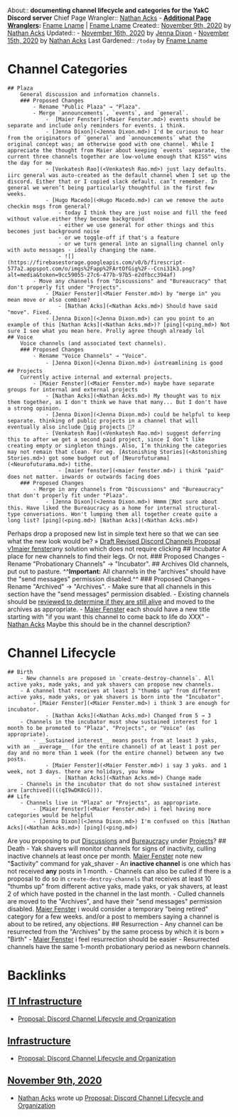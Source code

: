 About:: __documenting channel lifecycle and categories for the YakC Discord server__
Chief Page Wrangler:: [Nathan Acks](<Nathan Acks.md>)
    - **[Additional Page Wranglers](<Additional Page Wranglers.md>):** [Fname Lname](<Fname Lname.md>) | [Fname Lname](<Fname Lname.md>)
Created:: [November 9th, 2020](<November 9th, 2020.md>) by [Nathan Acks](<Nathan Acks.md>)
Updated:: 
    - [November 16th, 2020](<November 16th, 2020.md>) by [Jenna Dixon](<Jenna Dixon.md>)
    - [November 15th, 2020](<November 15th, 2020.md>) by [Nathan Acks](<Nathan Acks.md>)
Last Gardened:: `/today` by [Fname Lname](<Fname Lname.md>)
# Channel Categories
    ## Plaza
        General discussion and information channels.
        ### Proposed Changes
            - Rename "Public Plaza" → "Plaza".
            - Merge `announcements`, `events`, and `general`.
                -  [Maier Fenster](<Maier Fenster.md>) events should be separate and include only reminders for events. i think.
                - [Jenna Dixon](<Jenna Dixon.md>) I'd be curious to hear from the originators of `general` and `announcements` what the original concept was; am otherwise good with one channel. While I appreciate the thought from Maier about keeping `events` separate, the current three channels together are low-volume enough that KISS™ wins the day for me
                - [Venkatesh Rao](<Venkatesh Rao.md>) just lazy defaults. iirc general was auto-created as the default channel when I set up the discord. Either that or I copied slack default. can’t remember. In general we weren’t being particularly thoughtful in the first few weeks.
                - [Hugo Macedo](<Hugo Macedo.md>) can we remove the auto checkin msgs from general? 
                    - today I think they are just noise and fill the feed without value.either they become background
                    - either we use general for other things and this becomes just background noise
                    - or we toggle-off if that's a feature
                    - or we turn general into an signalling channel only with auto messages - ideally changing the name.
                    - ![](https://firebasestorage.googleapis.com/v0/b/firescript-577a2.appspot.com/o/imgs%2Fapp%2FArtOfGig%2F--Ccni31k3.png?alt=media&token=9cc59055-27c6-477b-97b5-e2dfbcc394af)
            - Move any channels from "Discussions" and "Bureaucracy" that don't properly fit under "Projects".
                - [Maier Fenster](<Maier Fenster.md>) by "merge in" you mean move or also combine?
                    - [Nathan Acks](<Nathan Acks.md>) Should have said "move". Fixed.
                - [Jenna Dixon](<Jenna Dixon.md>) can you point to an example of this [Nathan Acks](<Nathan Acks.md>)? [ping](<ping.md>) Not sure I see what you mean here. Prolly agree though already lol
    ## Voice
        Voice channels (and associated text channels).
        ### Proposed Changes
            - Rename "Voice Channels" → "Voice".
                - [Jenna Dixon](<Jenna Dixon.md>) 👍streamlining is good
    ## Projects
        Currently active internal and external projects. 
            - [Maier Fenster](<Maier Fenster.md>) maybe have separate groups for internal and external projects
                - [Nathan Acks](<Nathan Acks.md>) My thought was to mix them together, as I don't think we have that many... But I don't have a strong opinion.
                - [Jenna Dixon](<Jenna Dixon.md>) could be helpful to keep separate. thinking of public projects in a channel that will eventually also include 💸gig projects 💸?
                - [Venkatesh Rao](<Venkatesh Rao.md>) suggest deferring this to after we get a second paid project, since I don’t like creating empty or singleton things. Also, I’m thinking the categories may not remain that clean. For eg. [Astonishing Stories](<Astonishing Stories.md>) got some budget out of [Neurofuturama](<Neurofuturama.md>) tithe.
                    - [maier fenster](<maier fenster.md>) i think "paid" does not matter. inwards or outwards facing does
        ### Proposed Changes
            - Merge in any channels from "Discussions" and "Bureaucracy" that don't properly fit under "Plaza".
                - [Jenna Dixon](<Jenna Dixon.md>) Hmmm 🤔Not sure about this. Have liked the Bureaucracy as a home for internal structural-type conversations. Won't lumping them all together create quite a long list? [ping](<ping.md>) [Nathan Acks](<Nathan Acks.md>)
Perhaps drop a proposed new list in simple text here so that we can see what the new look would be? » [Draft Revised Discord Channels Proposal v1](<Draft Revised Discord Channels Proposal v1.md>)[maier fenster](<maier fenster.md>)any solution which does not require clicking
    ## Incubator
        A place for new channels to find their legs. Or not.
        ### Proposed Changes
            - Rename "Probationary Channels" → "Incubator".
    ## Archives
        Old channels, put out to pasture. ^^**Important:** All channels in the "archives" should have the "send messages" permission disabled.^^
        ### Proposed Changes
            - Rename "Archived" → "Archives".
            - Make sure that all channels in this section have the "send messages" permission disabled.
            - Existing channels should be [reviewed to determine if they are still alive](((qI9wDK8cG))) and moved to the archives as appropriate.
            - [Maier Fenster](<Maier Fenster.md>) each should have a new title starting with "if you want this channel to come back to life do XXX"
                - [Nathan Acks](<Nathan Acks.md>) Maybe this should be in the channel description?
# Channel Lifecycle
    ## Birth
        - New channels are proposed in `create-destroy-channels`. All active yaks, made yaks, and yak shavers can propose new channels.
        - A channel that receives at least 3 "thumbs up" from different active yaks, made yaks, or yak shavers is born into the "Incubator".
            - [Maier Fenster](<Maier Fenster.md>) i think 3 are enough for incubator.
                - [Nathan Acks](<Nathan Acks.md>) Changed from 5 → 3
        - Channels in the incubator must show sustained interest for 1 month to be promoted to "Plaza", "Projects", or "Voice" (as appropriate).
            - __Sustained interest__ means posts from at least 3 yaks, with an __average__ (for the entire channel) of at least 1 post per day and no more than 1 week (for the entire channel) between any two posts.
                - [Maier Fenster](<Maier Fenster.md>) i say 3 yaks. and 1 week, not 3 days. there are holidays, you know
                    - [Nathan Acks](<Nathan Acks.md>) Change made
        - Channels in the incubator that do not show sustained interest are [archived](((qI9wDK8cG))).
    ## Life
        - Channels live in "Plaza" or "Projects", as appropriate.
            - [Maier Fenster](<Maier Fenster.md>) i feel having more categories would be helpful
            - [Jenna Dixon](<Jenna Dixon.md>) I'm confused on this [Nathan Acks](<Nathan Acks.md>) [ping](<ping.md>) 
Are you proposing to put [Discussions](<Discussions.md>) and [Bureaucracy](<Bureaucracy.md>) under [Projects](<Projects.md>)? 
    ## Death
        - Yak shavers will monitor channels for signs of inactivity, culling inactive channels at least once per month. [Maier Fenster](<Maier Fenster.md>) note new "$activity" command for yak_shaver
            - An __inactive channel__ is one which has not received __any__ posts in 1 month.
        - Channels can also be culled if there is a proposal to do so in `create-destroy-channels` that receives at least 10 "thumbs up" from different active yaks, made yaks, or yak shavers, at least 2 of which have posted in the channel in the last month.
        - Culled channels are moved to the "Archives", and have their "send messages" permission disabled.
            [Maier Fenster](<Maier Fenster.md>) i would consider a temporary "being retired" category for a few weeks. and/or a post to members saying a channel is about to be retired, any objections.
    ## Resurrection
        - Any channel can be resurrected from the "Archives" by the same process by which it is born » "Birth"
            - [Maier Fenster](<Maier Fenster.md>) i feel resurrection should be easier
        - Resurrected channels have the same 1-month probationary period as newborn channels.

# Backlinks
## [IT Infrastructure](<IT Infrastructure.md>)
- [Proposal: Discord Channel Lifecycle and Organization](<Proposal: Discord Channel Lifecycle and Organization.md>)

## [Infrastructure](<Infrastructure.md>)
- [Proposal: Discord Channel Lifecycle and Organization](<Proposal: Discord Channel Lifecycle and Organization.md>)

## [November 9th, 2020](<November 9th, 2020.md>)
- [Nathan Acks](<Nathan Acks.md>) wrote up [Proposal: Discord Channel Lifecycle and Organization](<Proposal: Discord Channel Lifecycle and Organization.md>)

